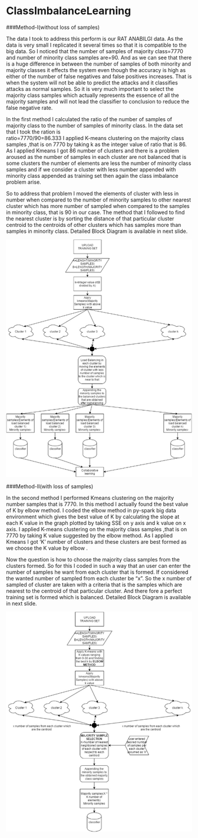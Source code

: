 # ClassImbalanceLearning

###Method-I(without loss of samples)

The data I took to address this perform is our RAT ANABILGI data. As the data is very small I replicated it several times so that it is compatible to the big data.
So I noticed that the number of samples of majority class=7770 and number of minority class samples are=90.
And as we can see that there is a huge difference in between the number of samples of both minority and majority classes it effects the system even though the accuracy is high as either of the number of false negatives and false positives increases.
That is when the system will not be able to predict the attacks and it classifies attacks as normal samples.
So it is very much important to select the majority class samples which actually represents the essence of all the majority samples and will not lead the classifier to conclusion to reduce the false negative rate.


In the first method I calculated the ratio of the number of samples of majority class to the number of samples of minority class.
 In the data set that I took the ration is  
                                                      ratio=7770/90=86.333
I applied K-means clustering on the majority class samples ,that is on 7770 by taking k as the integer value of ratio that is 86.
As I applied Kmeans I got 86 number of clusters and there is a problem aroused as the number of samples in each cluster are not balanced that is some clusters the number of elements are less the number of minority class samples and if we consider a cluster with less number appended with minority class appended as training set then again the class imbalance problem arise. 


So to address that problem I moved the elements of cluster with less in number when compared to the number of minority samples to other nearest cluster which has more number of sampled when compared to the samples in minority class, that is 90 in our case.
The method that I followed to find the nearest cluster is by sorting the distance of that particular cluster centroid to the centroids of other clusters which has samples more than samples in minority class.
Detailed Block Diagram is available in next slide.

![Diagramatic representation of this program](https://github.com/chaithu123/ClassImbalanceLearning/blob/master/rr.jpg)

###Method-II(with loss of samples)

In the second method I performed Kmeans clustering on the majority number samples that is 7770.
In this method I actually found the best value of K by elbow method. I coded the elbow method in py-spark big data environment which gives the best value of K by calculating the slope at each K value in the graph plotted by taking SSE on y axis and k value on x axis.
I applied K-means clustering on the majority class samples ,that is on 7770 by taking K value suggested by the elbow method.
As I applied Kmeans I got ‘K’ number of clusters and these clusters are best formed as we choose the K value by elbow .

Now the question is how to choose the majority class samples from the clusters formed.
So for this I coded in such a way that an user can enter the number of samples he want from each cluster that is formed.
If considered the wanted number of sampled from each cluster be “x”.
So the x number of sampled of cluster are taken with a criteria that is the samples which are nearest to the centroid of that particular cluster.
And there fore a perfect training set is formed which is balanced.
Detailed Block Diagram is available in next slide.

![Diagramatic representation of this program](https://github.com/chaithu123/ClassImbalanceLearning/blob/master/ss.jpg)


